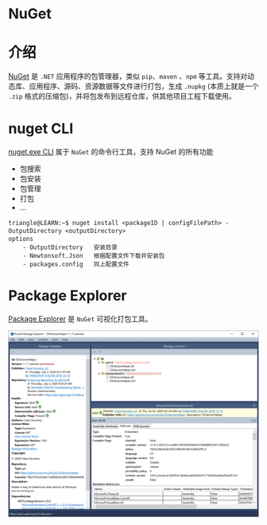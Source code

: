 # NuGet

# 介绍

[NuGet](https://learn.microsoft.com/zh-cn/nuget/what-is-nuget) 是 `.NET` 应用程序的包管理器，类似 `pip`、`maven` 、`npm` 等工具。支持对动态库、应用程序、源码、资源数据等文件进行打包，生成 `.nupkg` (本质上就是一个 `.zip` 格式的压缩包)，并将包发布到远程仓库，供其他项目工程下载使用。

# nuget CLI

[nuget.exe CLI](https://learn.microsoft.com/zh-cn/nuget/consume-packages/install-use-packages-nuget-cli) 属于 `NuGet` 的命令行工具，支持 NuGet 的所有功能
- 包搜索
- 包安装
- 包管理
- 打包
- ...

```term
triangle@LEARN:~$ nuget install <packageID | configFilePath> -OutputDirectory <outputDirectory>
options
    - OutputDirectory   安装目录
    - Newtonsoft.Json   根据配置文件下载并安装包
    - packages.config   同上配置文件

```

# Package Explorer

[Package Explorer](https://github.com/NuGetPackageExplorer/NuGetPackageExplorer) 是 `NuGet` 可视化打包工具。

![alt](../../image/autoupdate/nugetpackageexplorer.png)